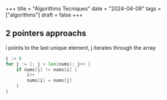 +++
title = "Algorithms Tecniques"
date = "2024-04-09"
tags = ["algorithms"]
draft = false
+++

## 2 pointers approachs
i points to the last unique element, j iterates through the array
```go
i := 0
for j := 1; j < len(nums); j++ {
    if nums[j] != nums[i] {
        i++
        nums[i] = nums[j]
    }
}
```
